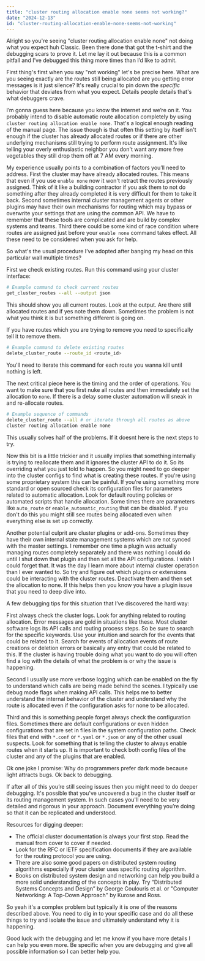 ```yaml
---
title: "cluster routing allocation enable none seems not working?"
date: "2024-12-13"
id: "cluster-routing-allocation-enable-none-seems-not-working"
---
```


Alright so you're seeing "cluster routing allocation enable none" not doing what you expect huh Classic. Been there done that got the t-shirt and the debugging scars to prove it. Let me lay it out because this is a common pitfall and I’ve debugged this thing more times than I’d like to admit.

First thing's first when you say "not working" let's be precise here. What are you seeing exactly are the routes still being allocated are you getting error messages is it just silence? It's really crucial to pin down the *specific* behavior that deviates from what you expect. Details people details that's what debuggers crave.

I’m gonna guess here because you know the internet and we’re on it. You probably intend to disable automatic route allocation completely by using `cluster routing allocation enable none`. That's a logical enough reading of the manual page. The issue though is that often this setting by itself isn't enough if the cluster has already allocated routes or if there are other underlying mechanisms still trying to perform route assignment. It's like telling your overly enthusiastic neighbor you don't want any more free vegetables they still drop them off at 7 AM every morning.

My experience usually points to a combination of factors you’ll need to address. First the cluster may have already allocated routes. This means that even if you use `enable none` now it won't retract the routes previously assigned. Think of it like a building contractor if you ask them to not do something after they already completed it is very difficult for them to take it back. Second sometimes internal cluster management agents or other plugins may have their own mechanisms for routing which may bypass or overwrite your settings that are using the common API. We have to remember that these tools are complicated and are build by complex systems and teams. Third there could be some kind of race condition where routes are assigned just before your `enable none` command takes effect. All these need to be considered when you ask for help.

So what's the usual procedure I’ve adopted after banging my head on this particular wall multiple times?

First we check existing routes. Run this command using your cluster interface:
```bash
# Example command to check current routes
get_cluster_routes --all --output json
```

This should show you all current routes. Look at the output. Are there still allocated routes and if yes note them down. Sometimes the problem is not what you think it is but something different is going on.

If you have routes which you are trying to remove you need to specifically tell it to remove them.
```bash
# Example command to delete existing routes
delete_cluster_route --route_id <route_id>
```
You'll need to iterate this command for each route you wanna kill until nothing is left.

The next critical piece here is the timing and the order of operations. You want to make sure that you first nuke all routes and then immediately set the allocation to `none`. If there is a delay some cluster automation will sneak in and re-allocate routes.
```bash
# Example sequence of commands
delete_cluster_route --all # or iterate through all routes as above
cluster routing allocation enable none
```
This usually solves half of the problems. If it doesnt here is the next steps to try.

Now this bit is a little trickier and it usually implies that something internally is trying to reallocate them and it ignores the cluster API to do it. So its overriding what you just told to happen. So you might need to go deeper into the cluster configs to find what is creating these routes. If you're using some proprietary system this can be painful. If you’re using something more standard or open sourced check its configuration files for parameters related to automatic allocation. Look for default routing policies or automated scripts that handle allocation. Some times there are parameters like `auto_route` or `enable_automatic_routing` that can be disabled. If you don't do this you might still see routes being allocated even when everything else is set up correctly.

Another potential culprit are cluster plugins or add-ons. Sometimes they have their own internal state management systems which are not synced with the master settings. I remember one time a plugin was actually managing routes completely separately and there was nothing I could do until I shut down that plugin and then set all the API configurations. I wish I could forget that. It was the day I learn more about internal cluster operation than I ever wanted to. So try and figure out which plugins or extensions could be interacting with the cluster routes. Deactivate them and then set the allocation to none. If this helps then you know you have a plugin issue that you need to deep dive into.

A few debugging tips for this situation that I’ve discovered the hard way:

First always check the cluster logs. Look for anything related to routing allocation. Error messages are gold in situations like these. Most cluster software logs its API calls and routing process steps. So be sure to search for the specific keywords. Use your intuition and search for the events that could be related to it. Search for events of allocation events of route creations or deletion errors or basically any entry that could be related to this. If the cluster is having trouble doing what you want to do you will often find a log with the details of what the problem is or why the issue is happening.

Second I usually use more verbose logging which can be enabled on the fly to understand which calls are being made behind the scenes. I typically use debug mode flags when making API calls. This helps me to better understand the internal behavior of the cluster and understand why the route is allocated even if the configuration asks for none to be allocated.

Third and this is something people forget always check the configuration files. Sometimes there are default configurations or even hidden configurations that are set in files in the system configuration paths. Check files that end with `*.conf` or `*.yaml` or `*.json` or any of the other usual suspects. Look for something that is telling the cluster to always enable routes when it starts up. It is important to check both config files of the cluster and any of the plugins that are enabled.

Ok one joke I promise: Why do programmers prefer dark mode because light attracts bugs. Ok back to debugging.

If after all of this you’re still seeing issues then you might need to do deeper debugging. It's possible that you've uncovered a bug in the cluster itself or its routing management system. In such cases you'll need to be very detailed and rigorous in your approach. Document everything you’re doing so that it can be replicated and understood.

Resources for digging deeper:
* The official cluster documentation is always your first stop. Read the manual from cover to cover if needed.
* Look for the RFC or IETF specification documents if they are available for the routing protocol you are using.
* There are also some good papers on distributed system routing algorithms especially if your cluster uses specific routing algorithm.
* Books on distributed system design and networking can help you build a more solid understanding of the concepts in play. Try “Distributed Systems Concepts and Design” by George Coulouris et al. or "Computer Networking: A Top-Down Approach" by Kurose and Ross.

So yeah it's a complex problem but typically it is one of the reasons described above. You need to dig in to your specific case and do all these things to try and isolate the issue and ultimately understand why it is happening.

Good luck with the debugging and let me know if you have more details I can help you even more. Be specific when you are debugging and give all possible information so I can better help you.
